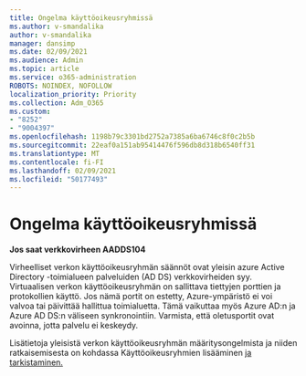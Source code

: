 ```yaml
---
title: Ongelma käyttöoikeusryhmissä
ms.author: v-smandalika
author: v-smandalika
manager: dansimp
ms.date: 02/09/2021
ms.audience: Admin
ms.topic: article
ms.service: o365-administration
ROBOTS: NOINDEX, NOFOLLOW
localization_priority: Priority
ms.collection: Adm_O365
ms.custom:
- "8252"
- "9004397"
ms.openlocfilehash: 1198b79c3301bd2752a7385a6ba6746c8f0c2b5b
ms.sourcegitcommit: 22eaf0a151ab95414476f596db8d318b6540ff31
ms.translationtype: MT
ms.contentlocale: fi-FI
ms.lasthandoff: 02/09/2021
ms.locfileid: "50177493"
---
```

# <a name="issue-with-security-groups"></a>Ongelma käyttöoikeusryhmissä

**Jos saat verkkovirheen AADDS104**

Virheelliset verkon käyttöoikeusryhmän säännöt ovat yleisin azure Active Directory -toimialueen palveluiden (AD DS) verkkovirheiden syy. Virtuaalisen verkon käyttöoikeusryhmän on sallittava tiettyjen porttien ja protokollien käyttö. Jos nämä portit on estetty, Azure-ympäristö ei voi valvoa tai päivittää hallittua toimialuetta. Tämä vaikuttaa myös Azure AD:n ja Azure AD DS:n väliseen synkronointiin. Varmista, että oletusportit ovat avoinna, jotta palvelu ei keskeydy.

Lisätietoja yleisistä verkon käyttöoikeusryhmän määritysongelmista ja niiden ratkaisemisesta on kohdassa Käyttöoikeusryhmien lisääminen [ja tarkistaminen.](https://docs.microsoft.com/azure/active-directory-domain-services/alert-nsg#verify-and-edit-existing-security-rules)
